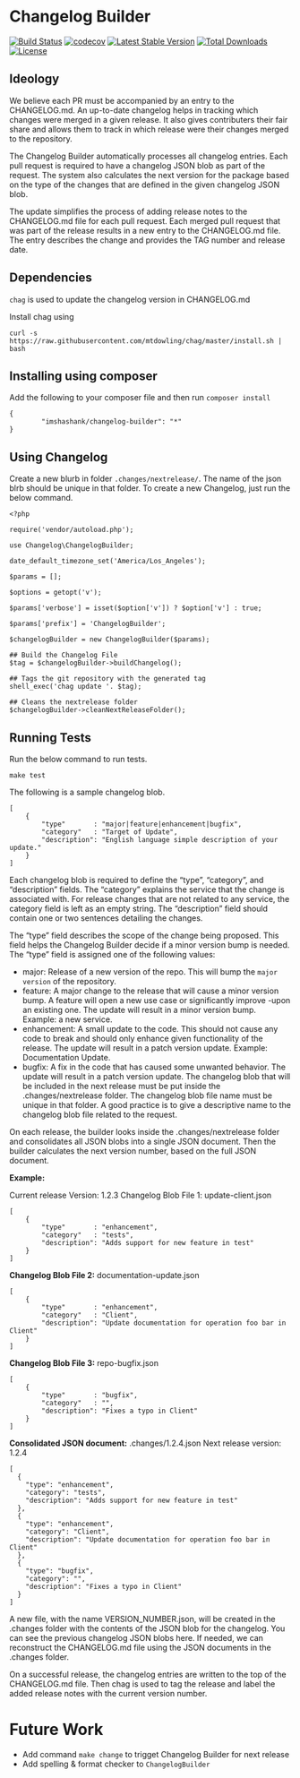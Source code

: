 # Changelog Builder

[![Build Status](https://img.shields.io/travis/imshashank/ChangelogBuilder.svg?style=flat)](https://travis-ci.org/imshashank/ChangelogBuilder)
[![codecov](https://codecov.io/gh/imshashank/ChangelogBuilder/branch/master/graph/badge.svg)](https://codecov.io/gh/imshashank/ChangelogBuilder)
[![Latest Stable Version](https://poser.pugx.org/imshashank/changelog-builder/version)](https://packagist.org/packages/imshashank/changelog-builder)
[![Total Downloads](https://poser.pugx.org/imshashank/changelog-builder/downloads)](https://packagist.org/packages/imshashank/changelog-builder)
[![License](https://poser.pugx.org/imshashank/changelog-builder/license)](https://packagist.org/packages/imshashank/changelog-builder)

## Ideology

We believe each PR must be accompanied by an entry to the CHANGELOG.md. An up-to-date changelog helps in tracking which changes were merged in a given release. It also gives contributers their fair share and allows them to track in which release were their changes merged to the repository.

The Changelog Builder automatically processes all changelog entries. Each pull request is required to have a changelog JSON blob as part of the request. The system also calculates the next version for the package based on the type of the changes that are defined in the given changelog JSON blob.

The update simplifies the process of adding release notes to the CHANGELOG.md file for each pull request. Each merged pull request that was part of the release results in a new entry to the CHANGELOG.md file. The entry describes the change and provides the TAG number and release date.

## Dependencies

`chag` is used to update the changelog version in CHANGELOG.md

Install chag using

```
curl -s https://raw.githubusercontent.com/mtdowling/chag/master/install.sh | bash

```
        

## Installing using composer

Add the following to your composer file and then run `composer install`

```
{
        "imshashank/changelog-builder": "*"
}
```

## Using Changelog

Create a new blurb in folder `.changes/nextrelease/`. The name of the json blrb should be unique in that folder.
To create a new Changelog, just run the below command.

```
<?php

require('vendor/autoload.php');

use Changelog\ChangelogBuilder;

date_default_timezone_set('America/Los_Angeles');

$params = [];

$options = getopt('v');

$params['verbose'] = isset($option['v']) ? $option['v'] : true;

$params['prefix'] = 'ChangelogBuilder';

$changelogBuilder = new ChangelogBuilder($params);

## Build the Changelog File
$tag = $changelogBuilder->buildChangelog();

## Tags the git repository with the generated tag
shell_exec('chag update '. $tag);

## Cleans the nextrelease folder
$changelogBuilder->cleanNextReleaseFolder();
```

## Running Tests

Run the below command to run tests.

```
make test
```
The following is a sample changelog blob.

    [
        {
            "type"       : "major|feature|enhancement|bugfix",
            "category"   : "Target of Update",
            "description": "English language simple description of your update."
        }
    ]

Each changelog blob is required to define the “type”, “category”, and “description” fields. The “category” explains the service that the change is associated with. For release changes that are not related to any service, the category field is left as an empty string. The “description” field should contain one or two sentences detailing the changes.

The “type” field describes the scope of the change being proposed. This field helps the Changelog Builder decide if a minor version bump is needed. The “type” field is assigned one of the following values:

- major: Release of a new version of the repo. This will bump the `major version` of the repository.
- feature: A major change to the release that will cause a minor version bump. A feature will open a new use case or significantly improve -upon an existing one. The update will result in a minor version bump. Example: a new service.
- enhancement: A small update to the code. This should not cause any code to break and should only enhance given functionality of the release. The update will result in a patch version update. Example: Documentation Update.
- bugfix: A fix in the code that has caused some unwanted behavior. The update will result in a patch version update.
The changelog blob that will be included in the next release must be put inside the .changes/nextrelease folder. The changelog blob file name must be unique in that folder. A good practice is to give a descriptive name to the changelog blob file related to the request.

On each release, the builder looks inside the .changes/nextrelease folder and consolidates all JSON blobs into a single JSON document. Then the builder calculates the next version number, based on the full JSON document.

**Example:**

Current release Version: 1.2.3
Changelog Blob File 1: update-client.json

    [
        {
            "type"       : "enhancement",
            "category"   : "tests",
            "description": "Adds support for new feature in test"
        }
    ]

**Changelog Blob File 2:** documentation-update.json

    [
        {
            "type"       : "enhancement",
            "category"   : "Client",
            "description": "Update documentation for operation foo bar in Client"
        }
    ]

**Changelog Blob File 3:** repo-bugfix.json

    [
        {
            "type"       : "bugfix",
            "category"   : "",
            "description": "Fixes a typo in Client"
        }
    ]

**Consolidated JSON document:** .changes/1.2.4.json
Next release version: 1.2.4

    [
      {
        "type": "enhancement",
        "category": "tests",
        "description": "Adds support for new feature in test"
      },
      {
        "type": "enhancement",
        "category": "Client",
        "description": "Update documentation for operation foo bar in Client"
      },
      {
        "type": "bugfix",
        "category": "",
        "description": "Fixes a typo in Client"
      }
    ]

A new file, with the name VERSION_NUMBER.json, will be created in the .changes folder with the contents of the JSON blob for the changelog. You can see the previous changelog JSON blobs here. If needed, we can reconstruct the CHANGELOG.md file using the JSON documents in the .changes folder.

On a successful release, the changelog entries are written to the top of the CHANGELOG.md file. Then chag is used to tag the release and label the added release notes with the current version number.

# Future Work
- Add command `make change` to trigget Changelog Builder for next release
- Add spelling & format checker to `ChangelogBuilder`
